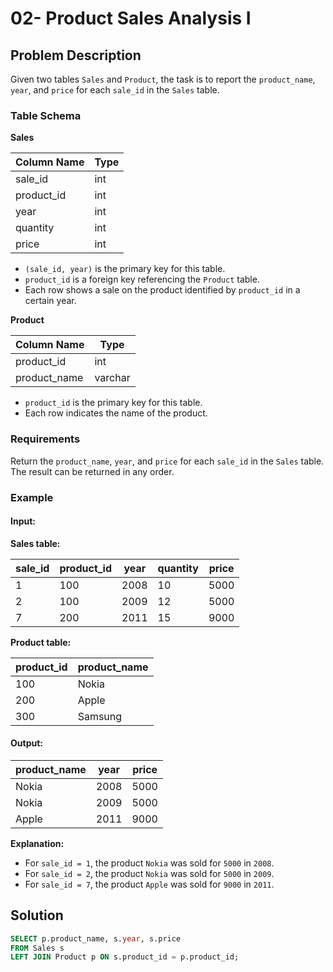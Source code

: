 # 02- Product Sales Analysis I
## Problem Description

Given two tables `Sales` and `Product`, the task is to report the `product_name`, `year`, and `price` for each `sale_id` in the `Sales` table.

### Table Schema

**Sales**

| Column Name | Type  |
|-------------|-------|
| sale_id     | int   |
| product_id  | int   |
| year        | int   |
| quantity    | int   |
| price       | int   |

- `(sale_id, year)` is the primary key for this table.
- `product_id` is a foreign key referencing the `Product` table.
- Each row shows a sale on the product identified by `product_id` in a certain year.

**Product**

| Column Name  | Type    |
|--------------|---------|
| product_id   | int     |
| product_name | varchar |

- `product_id` is the primary key for this table.
- Each row indicates the name of the product.

### Requirements

Return the `product_name`, `year`, and `price` for each `sale_id` in the `Sales` table. The result can be returned in any order.

### Example

#### Input:

**Sales table:**

| sale_id | product_id | year | quantity | price |
|---------|------------|------|----------|-------|
| 1       | 100        | 2008 | 10       | 5000  |
| 2       | 100        | 2009 | 12       | 5000  |
| 7       | 200        | 2011 | 15       | 9000  |

**Product table:**

| product_id | product_name |
|------------|--------------|
| 100        | Nokia        |
| 200        | Apple        |
| 300        | Samsung      |

#### Output:

| product_name | year | price |
|--------------|------|-------|
| Nokia        | 2008 | 5000  |
| Nokia        | 2009 | 5000  |
| Apple        | 2011 | 9000  |

**Explanation:** 
- For `sale_id = 1`, the product `Nokia` was sold for `5000` in `2008`.
- For `sale_id = 2`, the product `Nokia` was sold for `5000` in `2009`.
- For `sale_id = 7`, the product `Apple` was sold for `9000` in `2011`.

## Solution

```sql
SELECT p.product_name, s.year, s.price 
FROM Sales s
LEFT JOIN Product p ON s.product_id = p.product_id;
```